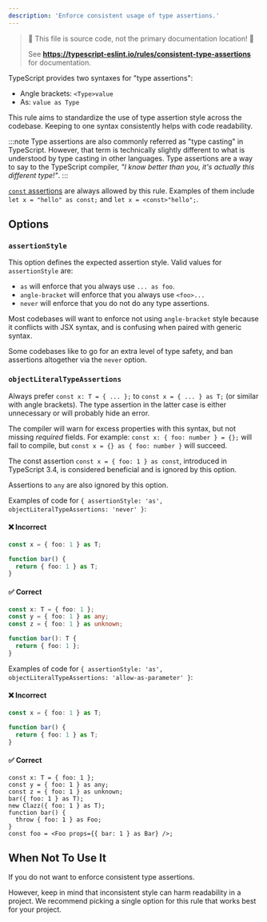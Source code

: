 ```yaml
---
description: 'Enforce consistent usage of type assertions.'
---
```


> 🛑 This file is source code, not the primary documentation location! 🛑
>
> See **https://typescript-eslint.io/rules/consistent-type-assertions** for documentation.

TypeScript provides two syntaxes for "type assertions":

- Angle brackets: `<Type>value`
- As: `value as Type`

This rule aims to standardize the use of type assertion style across the codebase.
Keeping to one syntax consistently helps with code readability.

:::note
Type assertions are also commonly referred as "type casting" in TypeScript.
However, that term is technically slightly different to what is understood by type casting in other languages.
Type assertions are a way to say to the TypeScript compiler, _"I know better than you, it's actually this different type!"_.
:::

[`const` assertions](https://www.typescriptlang.org/docs/handbook/release-notes/typescript-3-4.html#const-assertions) are always allowed by this rule.
Examples of them include `let x = "hello" as const;` and `let x = <const>"hello";`.

## Options

### `assertionStyle`

This option defines the expected assertion style. Valid values for `assertionStyle` are:

- `as` will enforce that you always use `... as foo`.
- `angle-bracket` will enforce that you always use `<foo>...`
- `never` will enforce that you do not do any type assertions.

Most codebases will want to enforce not using `angle-bracket` style because it conflicts with JSX syntax, and is confusing when paired with generic syntax.

Some codebases like to go for an extra level of type safety, and ban assertions altogether via the `never` option.

### `objectLiteralTypeAssertions`

Always prefer `const x: T = { ... };` to `const x = { ... } as T;` (or similar with angle brackets). The type assertion in the latter case is either unnecessary or will probably hide an error.

The compiler will warn for excess properties with this syntax, but not missing _required_ fields. For example: `const x: { foo: number } = {};` will fail to compile, but `const x = {} as { foo: number }` will succeed.

The const assertion `const x = { foo: 1 } as const`, introduced in TypeScript 3.4, is considered beneficial and is ignored by this option.

Assertions to `any` are also ignored by this option.

Examples of code for `{ assertionStyle: 'as', objectLiteralTypeAssertions: 'never' }`:

<!--tabs-->

#### ❌ Incorrect

```ts option='{ "assertionStyle": "as", "objectLiteralTypeAssertions": "never" }'
const x = { foo: 1 } as T;

function bar() {
  return { foo: 1 } as T;
}
```

#### ✅ Correct

```ts option='{ "assertionStyle": "as", "objectLiteralTypeAssertions": "never" }'
const x: T = { foo: 1 };
const y = { foo: 1 } as any;
const z = { foo: 1 } as unknown;

function bar(): T {
  return { foo: 1 };
}
```

<!--/tabs-->

Examples of code for `{ assertionStyle: 'as', objectLiteralTypeAssertions: 'allow-as-parameter' }`:

<!--tabs-->

#### ❌ Incorrect

```ts option='{ "assertionStyle": "as", "objectLiteralTypeAssertions": "allow-as-parameter" }'
const x = { foo: 1 } as T;

function bar() {
  return { foo: 1 } as T;
}
```

#### ✅ Correct

```tsx option='{ "assertionStyle": "as", "objectLiteralTypeAssertions": "allow-as-parameter" }'
const x: T = { foo: 1 };
const y = { foo: 1 } as any;
const z = { foo: 1 } as unknown;
bar({ foo: 1 } as T);
new Clazz({ foo: 1 } as T);
function bar() {
  throw { foo: 1 } as Foo;
}
const foo = <Foo props={{ bar: 1 } as Bar} />;
```

<!--/tabs-->

## When Not To Use It

If you do not want to enforce consistent type assertions.

However, keep in mind that inconsistent style can harm readability in a project.
We recommend picking a single option for this rule that works best for your project.

